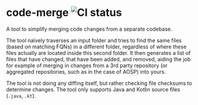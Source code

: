 # code-merge ![CI status](https://github.com/rock3r/code-merge/workflows/Check%20with%20Gradle/badge.svg)
A tool to simplify merging code changes from a separate codebase.

The tool naïvely traverses an input folder and tries to find the same files (based on matching FQNs) in a different
folder, regardless of where these files actually are located inside this second folder. It then generates a list of
files that have changed, that have been added, and removed, aiding the job for example of merging in changes from a
3rd party repository (or aggregated repositories, such as in the case of AOSP) into yours.

The tool is not doing any diffing itself, but rather checking file checksums to determine changes. The tool only
supports Java and Kotlin source files (`.java`, `.kt`).
